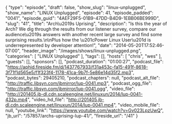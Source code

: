 {
  "type": "episode",
  "draft": false,
  "show_slug": "linux-unplugged",
  "show_name": "LINUX Unplugged",
  "episode": 41,
  "episode_padded": "0041",
  "episode_guid": "4AEF29F5-01B9-47DD-B4D9-1EBB06BE999D",
  "slug": "41",
  "title": "Arch\u2019s Uprising",
  "description": "Is this the year of Arch? We dig through the results from our listener survey, compare our audience\u2019s answers with another recent large survey and find some surprising results.\n\nPlus how the \u201cPower Linux User\u201d is underrepresented by developer attention!",
  "date": "2014-05-20T17:52:46-07:00",
  "header_image": "/images/shows/linux-unplugged.png",
  "categories": [
    "LINUX Unplugged"
  ],
  "tags": [],
  "hosts": [
    "chris",
    "wes"
  ],
  "guests": [],
  "sponsors": [],
  "podcast_duration": "01:00:27",
  "podcast_file": "https://aphid.fireside.fm/d/1437767933/f31a453c-fa15-491f-8618-3f71f1d565e5/f1f323f4-1178-41ca-9b7f-5e86e14d35f2.mp3",
  "podcast_bytes": 29405210,
  "podcast_chapters": null,
  "podcast_alt_file": "http://traffic.libsyn.com/jbmirror/lup-0041.mp3",
  "podcast_ogg_file": "http://traffic.libsyn.com/jbmirror/lup-0041.ogg",
  "video_file": "http://201405.jb-dl.cdn.scaleengine.net/linuxun/2014/lup-0041-432p.mp4",
  "video_hd_file": "http://201405.jb-dl.cdn.scaleengine.net/linuxun/2014/lup-0041.mp4",
  "video_mobile_file": null,
  "youtube_link": "https://www.youtube.com/watch?v=Gv023LpzUwQ",
  "jb_url": "/57857/archs-uprising-lup-41/",
  "fireside_url": "/41"
}

